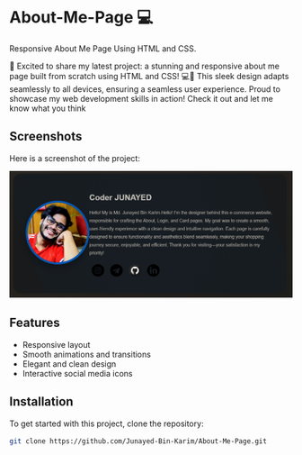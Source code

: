 # About-Me-Page 💻
Responsive About Me Page Using HTML and CSS.

🚀 Excited to share my latest project: a stunning and responsive about me page built from scratch using HTML and CSS! 💻🎨 This sleek design adapts seamlessly to all devices, ensuring a seamless user experience. Proud to showcase my web development skills in action! Check it out and let me know what you think

## Screenshots

Here is a screenshot of the project:

![About Me Page Screenshot](About-Me-Page-main/About-Me-Page-main/screenshot.png)

## Features
- Responsive layout
- Smooth animations and transitions
- Elegant and clean design
- Interactive social media icons

## Installation

To get started with this project, clone the repository:

```bash
git clone https://github.com/Junayed-Bin-Karim/About-Me-Page.git
